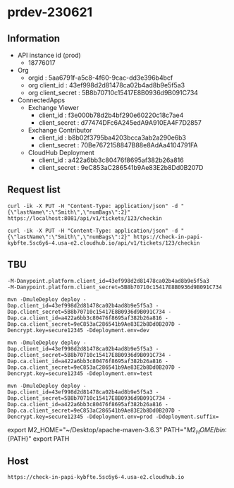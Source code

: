 # prdev-230621


## Information
* API instance id (prod)
  * 18776017
* Org
  * orgid : 5aa6791f-a5c8-4f60-9cac-dd3e396b4bcf
  * org client_id : 43ef998d2d81478ca02b4ad8b9e5f5a3
  * org client_secret : 5B8b70710c15417E8B0936d9B091C734
* ConnectedApps
  * Exchange Viewer
    * client_id : f3e000b78d2b4bf290e60220c18c7ae4
    * client_secret : d77474DFc6A245edA9A910EA4F7D2857
  * Exchange Contributor
    * client_id : b8b02f3795ba4203bcca3ab2a290e6b3
    * client_secret : 70Be7672158847B88e8AdAa4104791FA
  * CloudHub Deployment
    * client_id : a422a6bb3c80476f8695af382b26a816
    * client_secret : 9eC853aC286541b9Ae83E2b8Dd0B207D

## Request list
```
curl -ik -X PUT -H "Content-Type: application/json" -d "{\"lastName\":\"Smith\",\"numBags\":2}" https://localhost:8081/api/v1/tickets/123/checkin

curl -ik -X PUT -H "Content-Type: application/json" -d "{\"lastName\":\"Smith\",\"numBags\":2}" https://check-in-papi-kybfte.5sc6y6-4.usa-e2.cloudhub.io/api/v1/tickets/123/checkin

```

## TBU

```
-M-Danypoint.platform.client_id=43ef998d2d81478ca02b4ad8b9e5f5a3
-M-Danypoint.platform.client_secret=5B8b70710c15417E8B0936d9B091C734

mvn -DmuleDeploy deploy -Dap.client_id=43ef998d2d81478ca02b4ad8b9e5f5a3 -Dap.client_secret=5B8b70710c15417E8B0936d9B091C734 -Dap.ca.client_id=a422a6bb3c80476f8695af382b26a816 -Dap.ca.client_secret=9eC853aC286541b9Ae83E2b8Dd0B207D -Dencrypt.key=secure12345 -Ddeployment.env=dev

mvn -DmuleDeploy deploy -Dap.client_id=43ef998d2d81478ca02b4ad8b9e5f5a3 -Dap.client_secret=5B8b70710c15417E8B0936d9B091C734 -Dap.ca.client_id=a422a6bb3c80476f8695af382b26a816 -Dap.ca.client_secret=9eC853aC286541b9Ae83E2b8Dd0B207D -Dencrypt.key=secure12345 -Ddeployment.env=test

mvn -DmuleDeploy deploy -Dap.client_id=43ef998d2d81478ca02b4ad8b9e5f5a3 -Dap.client_secret=5B8b70710c15417E8B0936d9B091C734 -Dap.ca.client_id=a422a6bb3c80476f8695af382b26a816 -Dap.ca.client_secret=9eC853aC286541b9Ae83E2b8Dd0B207D -Dencrypt.key=secure12345 -Ddeployment.env=prod -Ddeployment.suffix=

```


export M2_HOME="~/Desktop/apache-maven-3.6.3"
PATH="${M2_HOME}/bin:${PATH}"
export PATH

## Host
```
https://check-in-papi-kybfte.5sc6y6-4.usa-e2.cloudhub.io
```